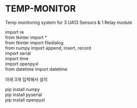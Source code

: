 # TEMP-MONITOR

Temp monitoring system for 3 UA13 Sensors & 1 Relay module  
  
  
    
import re  
from tkinter import *  
from tkinter import filedialog  
from numpy import append, insert, record  
import serial  
import time  
import openpyxl  
from datetime import datetime  



아래 3개 입력해서 설치

pip install numpy  
pip install pyserial  
pip install openpyxl  
  
